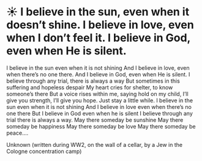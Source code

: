 # ☀️ I believe in the sun, even when it doesn’t shine. I believe in love, even when I don’t feel it. I believe in God, even when He is silent.
I believe in the sun
even when it is not shining
And I believe in love,
even when there’s no one there.
And I believe in God,
even when He is silent.
I believe through any trial,
there is always a way
But sometimes in this suffering
and hopeless despair
My heart cries for shelter,
to know someone’s there
But a voice rises within me, saying hold on
my child, I’ll give you strength,
I’ll give you hope. Just stay a little while.
I believe in the sun
even when it is not shining
And I believe in love
even when there’s no one there
But I believe in God
even when he is silent
I believe through any trial
there is always a way.
May there someday be sunshine
May there someday be happiness
May there someday be love
May there someday be peace….

Unknown (written during WW2, on the wall of a cellar, by a Jew in the Cologne concentration camp)
